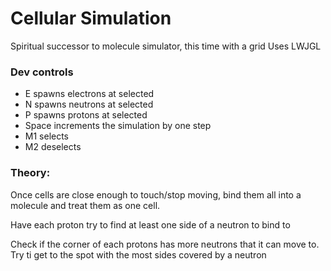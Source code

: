 # Cellular Simulation
Spiritual successor to molecule simulator, this time with a grid
Uses LWJGL

### Dev controls
- E spawns electrons at selected
- N spawns neutrons at selected
- P spawns protons at selected
- Space increments the simulation by one step
- M1 selects
- M2 deselects

### Theory:
Once cells are close enough to touch/stop moving, bind them all into a 
molecule and treat them as one cell.

Have each proton try to find at least one side of a neutron to bind to

Check if the corner of each protons has more neutrons that it can move
to. Try ti get to the spot with the most sides covered by a neutron
